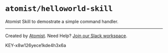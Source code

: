 # `atomist/helloworld-skill` 

Atomist Skill to demostrate a simple command handler.
 
--- 
 
Created by [Atomist][atomist]. 
Need Help?  [Join our Slack workspace][slack].
                          
[atomist]: https://atomist.com/ (Atomist - How Teams Deliver Software)
[slack]: https://join.atomist.com/ (Atomist Community Slack)

KEY-x8w126yece1kde4h3x6a

